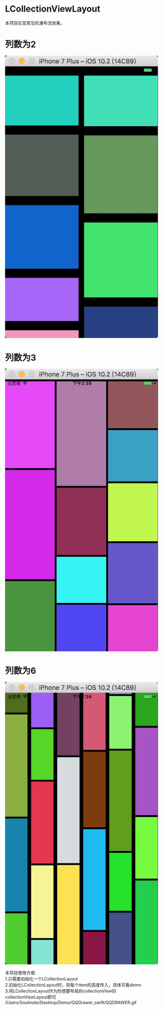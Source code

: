 # LCollectionViewLayout


本项目实现常见的瀑布流效果。

# 列数为2 
![CarouselView in action](0C3B3BFA-DCE3-41B5-B291-2F8C17319EF1.png)

# 列数为3
![CarouselView in action](72E41F6C-E30E-4B25-8C69-F9C0EDEF505D.png)

# 列数为6
![CarouselView in action](6334A844-BE1B-4A36-A2CB-372CBAE76BB4.png)

本项目使用方便:<br />
1.只需要初始化一个LCollectionLayout<br /> 
2.初始化LCollectionLayout时，将每个item的高度传入，具体可看demo<br /> 
3.将LCollectionLayout作为你想要布局的collectionView的collectionViewLayout即可<br /> 
/Users/Soulmate/Desktop/Demo/QQDrawer_swift/QQDRAWER.gif
